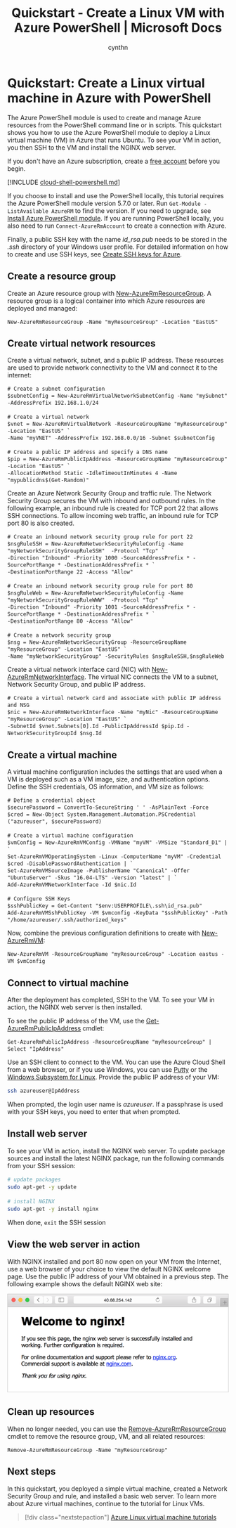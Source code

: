 ﻿---
title: Quickstart - Create a Linux VM with Azure PowerShell | Microsoft Docs
description: In this quickstart, you learn how to use Azure PowerShell to create a Linux virtual machine
services: virtual-machines-linux
documentationcenter: virtual-machines
author: cynthn
manager: jeconnoc
editor: tysonn
tags: azure-resource-manager

ms.assetid: 
ms.service: virtual-machines-linux
ms.devlang: na
ms.topic: quickstart
ms.tgt_pltfrm: vm-linux
ms.workload: infrastructure
ms.date: 04/24/2018
ms.author: cynthn
ms.custom: mvc
---

# Quickstart: Create a Linux virtual machine in Azure with PowerShell

The Azure PowerShell module is used to create and manage Azure resources from the PowerShell command line or in scripts. This quickstart shows you how to use the Azure PowerShell module to deploy a Linux virtual machine (VM) in Azure that runs Ubuntu. To see your VM in action, you then SSH to the VM and install the NGINX web server.

If you don't have an Azure subscription, create a [free account](https://azure.microsoft.com/free/?WT.mc_id=A261C142F) before you begin.

[!INCLUDE [cloud-shell-powershell.md](../../../includes/cloud-shell-powershell.md)]

If you choose to install and use the PowerShell locally, this tutorial requires the Azure PowerShell module version 5.7.0 or later. Run `Get-Module -ListAvailable AzureRM` to find the version. If you need to upgrade, see [Install Azure PowerShell module](/powershell/azure/install-azurerm-ps). If you are running PowerShell locally, you also need to run `Connect-AzureRmAccount` to create a connection with Azure.

Finally, a public SSH key with the name *id_rsa.pub* needs to be stored in the *.ssh* directory of your Windows user profile. For detailed information on how to create and use SSH keys, see [Create SSH keys for Azure](ssh-from-windows.md).

## Create a resource group

Create an Azure resource group with [New-AzureRmResourceGroup](/powershell/module/azurerm.resources/new-azurermresourcegroup). A resource group is a logical container into which Azure resources are deployed and managed:

```azurepowershell-interactive
New-AzureRmResourceGroup -Name "myResourceGroup" -Location "EastUS"
```

## Create virtual network resources

Create a virtual network, subnet, and a public IP address. These resources are used to provide network connectivity to the VM and connect it to the internet:

```azurepowershell-interactive
# Create a subnet configuration
$subnetConfig = New-AzureRmVirtualNetworkSubnetConfig -Name "mySubnet" -AddressPrefix 192.168.1.0/24

# Create a virtual network
$vnet = New-AzureRmVirtualNetwork -ResourceGroupName "myResourceGroup" -Location "EastUS" `
-Name "myVNET" -AddressPrefix 192.168.0.0/16 -Subnet $subnetConfig

# Create a public IP address and specify a DNS name
$pip = New-AzureRmPublicIpAddress -ResourceGroupName "myResourceGroup" -Location "EastUS" `
-AllocationMethod Static -IdleTimeoutInMinutes 4 -Name "mypublicdns$(Get-Random)"
```

Create an Azure Network Security Group and traffic rule. The Network Security Group secures the VM with inbound and outbound rules. In the following example, an inbound rule is created for TCP port 22 that allows SSH connections. To allow incoming web traffic, an inbound rule for TCP port 80 is also created.

```azurepowershell-interactive
# Create an inbound network security group rule for port 22
$nsgRuleSSH = New-AzureRmNetworkSecurityRuleConfig -Name "myNetworkSecurityGroupRuleSSH"  -Protocol "Tcp" `
-Direction "Inbound" -Priority 1000 -SourceAddressPrefix * -SourcePortRange * -DestinationAddressPrefix * `
-DestinationPortRange 22 -Access "Allow"

# Create an inbound network security group rule for port 80
$nsgRuleWeb = New-AzureRmNetworkSecurityRuleConfig -Name "myNetworkSecurityGroupRuleWWW"  -Protocol "Tcp" `
-Direction "Inbound" -Priority 1001 -SourceAddressPrefix * -SourcePortRange * -DestinationAddressPrefix * `
-DestinationPortRange 80 -Access "Allow"

# Create a network security group
$nsg = New-AzureRmNetworkSecurityGroup -ResourceGroupName "myResourceGroup" -Location "EastUS" `
-Name "myNetworkSecurityGroup" -SecurityRules $nsgRuleSSH,$nsgRuleWeb
```

Create a virtual network interface card (NIC) with [New-AzureRmNetworkInterface](/powershell/module/azurerm.network/new-azurermnetworkinterface). The virtual NIC connects the VM to a subnet, Network Security Group, and public IP address.

```azurepowershell-interactive
# Create a virtual network card and associate with public IP address and NSG
$nic = New-AzureRmNetworkInterface -Name "myNic" -ResourceGroupName "myResourceGroup" -Location "EastUS" `
-SubnetId $vnet.Subnets[0].Id -PublicIpAddressId $pip.Id -NetworkSecurityGroupId $nsg.Id
```

## Create a virtual machine

A virtual machine configuration includes the settings that are used when a VM is deployed such as a VM image, size, and authentication options. Define the SSH credentials, OS information, and VM size as follows:

```azurepowershell-interactive
# Define a credential object
$securePassword = ConvertTo-SecureString ' ' -AsPlainText -Force
$cred = New-Object System.Management.Automation.PSCredential ("azureuser", $securePassword)

# Create a virtual machine configuration
$vmConfig = New-AzureRmVMConfig -VMName "myVM" -VMSize "Standard_D1" | `
Set-AzureRmVMOperatingSystem -Linux -ComputerName "myVM" -Credential $cred -DisablePasswordAuthentication | `
Set-AzureRmVMSourceImage -PublisherName "Canonical" -Offer "UbuntuServer" -Skus "16.04-LTS" -Version "latest" | `
Add-AzureRmVMNetworkInterface -Id $nic.Id

# Configure SSH Keys
$sshPublicKey = Get-Content "$env:USERPROFILE\.ssh\id_rsa.pub"
Add-AzureRmVMSshPublicKey -VM $vmconfig -KeyData "$sshPublicKey" -Path "/home/azureuser/.ssh/authorized_keys"
```

Now, combine the previous configuration definitions to create with [New-AzureRmVM](/powershell/module/azurerm.compute/new-azurermvm):

```azurepowershell-interactive
New-AzureRmVM -ResourceGroupName "myResourceGroup" -Location eastus -VM $vmConfig
```

## Connect to virtual machine

After the deployment has completed, SSH to the VM. To see your VM in action, the NGINX web server is then installed.

To see the public IP address of the VM, use the [Get-AzureRmPublicIpAddress](/powershell/module/azurerm.network/get-azurermpublicipaddress) cmdlet:

```azurepowershell-interactive
Get-AzureRmPublicIpAddress -ResourceGroupName "myResourceGroup" | Select "IpAddress"
```

Use an SSH client to connect to the VM. You can use the Azure Cloud Shell from a web browser, or if you use Windows, you can use [Putty](ssh-from-windows.md) or the [Windows Subsystem for Linux](/windows/wsl/install-win10). Provide the public IP address of your VM:

```bash
ssh azureuser@IpAddress
```

When prompted, the login user name is *azureuser*. If a passphrase is used with your SSH keys, you need to enter that when prompted.

## Install web server

To see your VM in action, install the NGINX web server. To update package sources and install the latest NGINX package, run the following commands from your SSH session:

```bash
# update packages
sudo apt-get -y update

# install NGINX
sudo apt-get -y install nginx
```

When done, `exit` the SSH session

## View the web server in action

With NGINX installed and port 80 now open on your VM from the Internet, use a web browser of your choice to view the default NGINX welcome page. Use the public IP address of your VM obtained in a previous step. The following example shows the default NGINX web site:

![NGINX default site](./media/quick-create-cli/nginx.png)

## Clean up resources

When no longer needed, you can use the [Remove-AzureRmResourceGroup](/powershell/module/azurerm.resources/remove-azurermresourcegroup) cmdlet to remove the resource group, VM, and all related resources:

```azurepowershell-interactive
Remove-AzureRmResourceGroup -Name "myResourceGroup"
```

## Next steps

In this quickstart, you deployed a simple virtual machine, created a Network Security Group and rule, and installed a basic web server. To learn more about Azure virtual machines, continue to the tutorial for Linux VMs.

> [!div class="nextstepaction"]
> [Azure Linux virtual machine tutorials](./tutorial-manage-vm.md)
